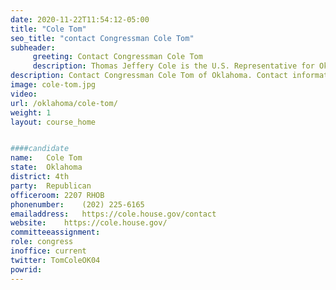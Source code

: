```yaml
---
date: 2020-11-22T11:54:12-05:00
title: "Cole Tom"
seo_title: "contact Congressman Cole Tom"
subheader:
     greeting: Contact Congressman Cole Tom 
     description: Thomas Jeffery Cole is the U.S. Representative for Oklahoma's 4th congressional district, serving since 2003. He is a member of the Republican Party serving as Deputy Minority Whip.
description: Contact Congressman Cole Tom of Oklahoma. Contact information for Cole Tom includes email address, phone number, and mailing address.
image: cole-tom.jpg
video: 
url: /oklahoma/cole-tom/
weight: 1
layout: course_home


####candidate
name:	Cole Tom
state:	Oklahoma
district: 4th
party:	Republican
officeroom:	2207 RHOB
phonenumber:	(202) 225-6165
emailaddress:	https://cole.house.gov/contact
website:	https://cole.house.gov/
committeeassignment: 
role: congress
inoffice: current
twitter: TomColeOK04
powrid: 
---
```


